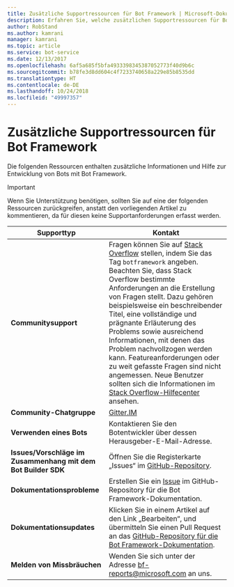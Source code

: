 ```yaml
---
title: Zusätzliche Supportressourcen für Bot Framework | Microsoft-Dokumentation
description: Erfahren Sie, welche zusätzlichen Supportressourcen für Bot Framework verfügbar sind.
author: RobStand
ms.author: kamrani
manager: kamrani
ms.topic: article
ms.service: bot-service
ms.date: 12/13/2017
ms.openlocfilehash: 6af5a685f5bfa4933398345387052773f40d9b6c
ms.sourcegitcommit: b78fe3d8dd604c4f7233740658a229e85b8535dd
ms.translationtype: HT
ms.contentlocale: de-DE
ms.lasthandoff: 10/24/2018
ms.locfileid: "49997357"
---
```

# <a name="bot-framework-additional-resources"></a>Zusätzliche Supportressourcen für Bot Framework

Die folgenden Ressourcen enthalten zusätzliche Informationen und Hilfe zur Entwicklung von Bots mit Bot Framework.

> [!IMPORTANT]
> Wenn Sie Unterstützung benötigen, sollten Sie auf eine der folgenden Ressourcen zurückgreifen, anstatt den vorliegenden Artikel zu kommentieren, da für diesen keine Supportanforderungen erfasst werden.

|            <strong>Supporttyp</strong>            |                                                                                                                                                                                                                                     <strong>Kontakt</strong>                                                                                                                                                                                                                                      |
|-----------------------------------------------------|---------------------------------------------------------------------------------------------------------------------------------------------------------------------------------------------------------------------------------------------------------------------------------------------------------------------------------------------------------------------------------------------------------------------------------------------------------------------------------------------------|
|         <strong>Communitysupport</strong>          | Fragen können Sie auf [Stack Overflow](https://stackoverflow.com/questions/tagged/botframework) stellen, indem Sie das Tag `botframework` angeben. Beachten Sie, dass Stack Overflow bestimmte Anforderungen an die Erstellung von Fragen stellt. Dazu gehören beispielsweise ein beschreibender Titel, eine vollständige und prägnante Erläuterung des Problems sowie ausreichend Informationen, mit denen das Problem nachvollzogen werden kann. Featureanforderungen oder zu weit gefasste Fragen sind nicht angemessen. Neue Benutzer sollten sich die Informationen im [Stack Overflow-Hilfecenter](https://stackoverflow.com/help/how-to-ask) ansehen. |
|        <strong>Community-Chatgruppe</strong>        |                                                                                                                                                                                                                        [Gitter.IM](https://gitter.im/Microsoft/BotBuilder)                                                                                                                                                                                                                        |
|            <strong>Verwenden eines Bots</strong>             |                                                                                                                                                                                                                    Kontaktieren Sie den Botentwickler über dessen Herausgeber-E-Mail-Adresse.                                                                                                                                                                                                                     |
| <strong>Issues/Vorschläge im Zusammenhang mit dem Bot Builder SDK</strong> |                                                                                                                                                                                           Öffnen Sie die Registerkarte „Issues“ im <a href="https://github.com/Microsoft/BotBuilder-v3/" target="_blank">GitHub-Repository</a>.                                                                                                                                                                                            |
|        <strong>Dokumentationsprobleme</strong>        |                                                                                                                                                                     Erstellen Sie ein <a href="https://github.com/MicrosoftDocs/bot-framework-docs/issues" target="_blank">Issue</a> im GitHub-Repository für die Bot Framework-Dokumentation.                                                                                                                                                                      |
|       <strong>Dokumentationsupdates</strong>        |                                                                                                                                                   Klicken Sie in einem Artikel auf den Link „Bearbeiten“, und übermitteln Sie einen Pull Request an das <a href="https://github.com/MicrosoftDocs/bot-framework-docs" target="_blank">GitHub-Repository für die Bot Framework-Dokumentation</a>.                                                                                                                                                   |
|          <strong>Melden von Missbräuchen</strong>           |                                                                                                                                                                                                            Wenden Sie sich unter der Adresse [bf-reports@microsoft.com](mailto://bf-reports@microsoft.com) an uns.                                                                                                                                                                                                            |

